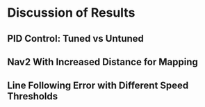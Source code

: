 # Discussion of Results


## PID Control: Tuned vs Untuned


## Nav2 With Increased Distance for Mapping


## Line Following Error with Different Speed Thresholds
